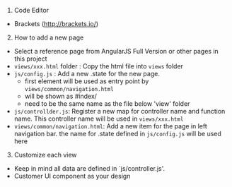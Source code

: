 1. Code Editor
 - Brackets (http://brackets.io/)

2. How to add a new page
 - Select a reference page from AngularJS Full Version or other pages in this project
 - `views/xxx.html` folder : Copy the html file into `views` folder
 - `js/config.js` : Add a new .state for the new page.
   - first element will be used as entry point by `views/common/navigation.html`
    - <url> will be shown as #index/<url> 
     - <templateUrl> need to be the same name as the file below 'view' folder
 - `js/controllder.js`: Register a new map for controller name and function name. This controller name will be used in `views/xxx.html`
 - `views/common/navigation.html`: Add a new item for the page in left navigation bar. the name for .state defined in `js/config.js` will be used here

3. Customize each view
  - Keep in mind all data are defined in `js/controller.js'. 
  - Customer UI component as your design

